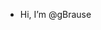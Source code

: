 - Hi, I’m @gBrause

<!---
gBrause/gBrause is a ✨ special ✨ repository because its `README.md` (this file) appears on your GitHub profile.
You can click the Preview link to take a look at your changes.
--->
